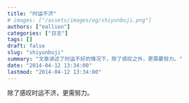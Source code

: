 ```yaml
---
title: "时运不济"
# images: ["/assets/images/og/shiyunbuji.png"]
authors: ["eallion"]
categories: ["日志"]
tags: []
draft: false
slug: "shiyunbuji"
summary: "文章讲述了时运不好的情况下，除了感叹之外，更需要努力。"
date: "2014-04-12 13:34:00"
lastmod: "2014-04-12 13:34:00"
---
```


除了感叹时运不济，更需努力。
